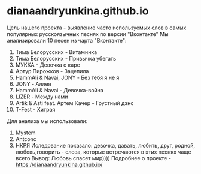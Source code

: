# dianaandryunkina.github.io



Цель нашего проекта - выявление часто используемых слов в самых популярных русскоязычных песнях по версии "Вконтакте"
Мы анализировали 10 песен из чарта "Вконтакте": 
1) Тима Белорусских - Витаминка
2) Тима Белорусских - Привычка убегать
3) МУККА - Девочка с каре 
4) Артур Пирожков - Зацепила
5) HammAli & Navai, JONY - Без тебя я не я
6) JONY - Аллея 
7) HammAli & Navai - Девочка-война
8) LIZER - Между нами 
9) Artik & Asti feat. Артем Качер - Грустный дэнс 
10) T-Fest - Хитрая 


Для анализа мы использовали:
1) Mystem
2) Antconc
3) НКРЯ 
Иследование показало: 
девочка, давать, любить, друг, родной, любовь,говорить - слова, которые встречаются в этих песнях чаще всего
Вывод: 
Любовь спасет мир)))) 
Подробнее о проекте - https://dianaandryunkina.github.io/
